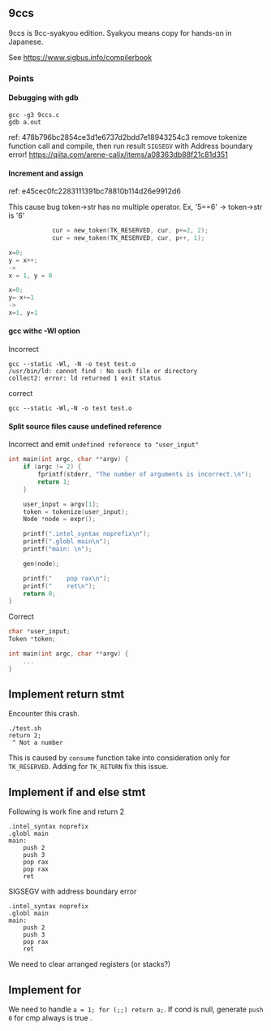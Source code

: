 ## 9ccs

9ccs is 9cc-syakyou edition. Syakyou means copy for hands-on in Japanese.

See https://www.sigbus.info/compilerbook

### Points

#### Debugging with gdb


```
gcc -g3 9ccs.c
gdb a.out
```

ref: 478b796bc2854ce3d1e6737d2bdd7e18943254c3
remove tokenize function call and compile, then run result `SIGSEGV` with Address boundary error!
https://qiita.com/arene-calix/items/a08363db88f21c81d351

#### Increment and assign

ref: e45cec0fc2283111391bc78810b114d26e9912d6

This cause bug token->str has no multiple operator. Ex, '5==6' -> token->str is '6'

```c
            cur = new_token(TK_RESERVED, cur, p+=2, 2);
            cur = new_token(TK_RESERVED, cur, p++, 1);
```

```c
x=0;
y = x++;
->
x = 1, y = 0
```

```c
x=0;
y= x+=1
->
x=1, y=1
```

#### gcc withc -Wl option

Incorrect
```
gcc --static -Wl, -N -o test test.o
/usr/bin/ld: cannot find : No such file or directory
collect2: error: ld returned 1 exit status
```

correct
```
gcc --static -Wl,-N -o test test.o
```

#### Split source files cause undefined reference

Incorrect and emit `undefined reference to "user_input"`

```c
int main(int argc, char **argv) {
    if (argc != 2) {
        fprintf(stderr, "The number of arguments is incorrect.\n");
        return 1;
    }

    user_input = argv[1];
    token = tokenize(user_input);
    Node *node = expr();

    printf(".intel_syntax noprefix\n");
    printf(".globl main\n");
    printf("main: \n");

    gen(node);

    printf("    pop rax\n");
    printf("    ret\n");
    return 0;
}
```

Correct
```c
char *user_input;
Token *token;

int main(int argc, char **argv) {
    ...
}
```

## Implement return stmt

Encounter this crash.

```
./test.sh
return 2;
 ^ Not a number
```

This is caused by `consume` function take into consideration only for `TK_RESERVED`. Adding for `TK_RETURN` fix this issue.

## Implement if and else stmt

Following is work fine and return 2

```assembly
.intel_syntax noprefix
.globl main
main: 
    push 2
    push 3
    pop rax
    pop rax
    ret
```

SIGSEGV with address boundary error

```assembly
.intel_syntax noprefix
.globl main
main: 
    push 2
    push 3
    pop rax
    ret
```

We need to clear arranged registers (or stacks?)

## Implement for

We need to handle `a = 1; for (;;) return a;`. If cond is null, generate `push 0` for cmp always is true .
